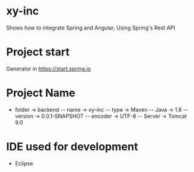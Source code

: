 # xy-inc
Shows how to integrate Spring and Angular, Using Spring's Rest API

# Project start
Generator in https://start.spring.io

# Project Name
- folder   -> backend 
-- name     -> xy-inc
-- type     -> Maven
-- Java     -> 1.8
-- version  -> 0.0.1-SNAPSHOT
-- encoder  -> UTF-8
-- Server   -> Tomcat 9.0

# IDE used for development 
  - Eclipse
